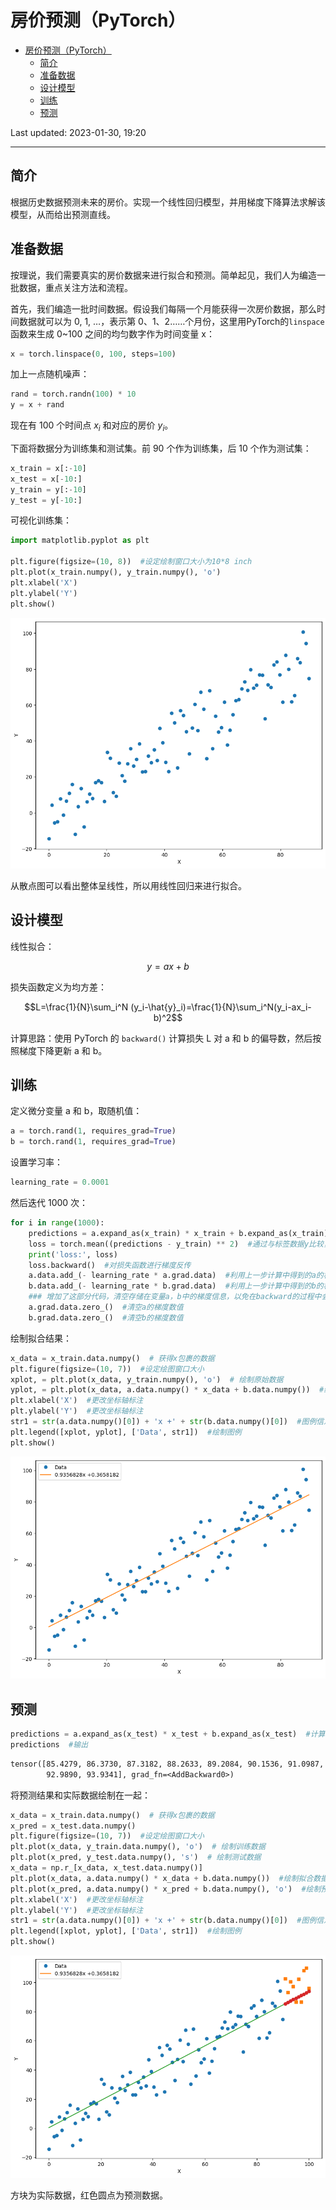 # 房价预测（PyTorch）

- [房价预测（PyTorch）](#房价预测pytorch)
  - [简介](#简介)
  - [准备数据](#准备数据)
  - [设计模型](#设计模型)
  - [训练](#训练)
  - [预测](#预测)

Last updated: 2023-01-30, 19:20
****

## 简介

根据历史数据预测未来的房价。实现一个线性回归模型，并用梯度下降算法求解该模型，从而给出预测直线。

## 准备数据

按理说，我们需要真实的房价数据来进行拟合和预测。简单起见，我们人为编造一批数据，重点关注方法和流程。

首先，我们编造一批时间数据。假设我们每隔一个月能获得一次房价数据，那么时间数据就可以为 0, 1, …，表示第 0、1、2……个月份，这里用PyTorch的`linspace` 函数来生成 0~100 之间的均匀数字作为时间变量 x：

```python
x = torch.linspace(0, 100, steps=100)
```

加上一点随机噪声：

```python
rand = torch.randn(100) * 10
y = x + rand
```

现在有 100 个时间点 $x_i$ 和对应的房价 $y_i$。

下面将数据分为训练集和测试集。前 90 个作为训练集，后 10 个作为测试集：

```python
x_train = x[:-10]
x_test = x[-10:]
y_train = y[:-10]
y_test = y[-10:]
```

可视化训练集：

```python
import matplotlib.pyplot as plt

plt.figure(figsize=(10, 8))  #设定绘制窗口大小为10*8 inch
plt.plot(x_train.numpy(), y_train.numpy(), 'o')
plt.xlabel('X')
plt.ylabel('Y')
plt.show()
```

![](images/hp1.png)

从散点图可以看出整体呈线性，所以用线性回归来进行拟合。

## 设计模型

线性拟合：

$$y=ax+b$$

损失函数定义为均方差：

$$L=\frac{1}{N}\sum_i^N (y_i-\hat{y}_i)=\frac{1}{N}\sum_i^N(y_i-ax_i-b)^2$$

计算思路：使用 PyTorch 的 `backward()` 计算损失 L 对 a 和 b 的偏导数，然后按照梯度下降更新 a 和 b。

## 训练

定义微分变量 a 和 b，取随机值：

```python
a = torch.rand(1, requires_grad=True)
b = torch.rand(1, requires_grad=True)
```

设置学习率：

```python
learning_rate = 0.0001
```

然后迭代 1000 次：

```python
for i in range(1000):
    predictions = a.expand_as(x_train) * x_train + b.expand_as(x_train)  #计算在当前a、b条件下的模型预测数值
    loss = torch.mean((predictions - y_train) ** 2)  #通过与标签数据y比较，计算误差
    print('loss:', loss)
    loss.backward()  #对损失函数进行梯度反传
    a.data.add_(- learning_rate * a.grad.data)  #利用上一步计算中得到的a的梯度信息更新a中的data数值
    b.data.add_(- learning_rate * b.grad.data)  #利用上一步计算中得到的b的梯度信息更新b中的data数值
    ### 增加了这部分代码，清空存储在变量a，b中的梯度信息，以免在backward的过程中会反复不停地累加
    a.grad.data.zero_()  #清空a的梯度数值
    b.grad.data.zero_()  #清空b的梯度数值
```

绘制拟合结果：

```python
x_data = x_train.data.numpy()  # 获得x包裹的数据
plt.figure(figsize=(10, 7))  #设定绘图窗口大小
xplot, = plt.plot(x_data, y_train.numpy(), 'o')  # 绘制原始数据
yplot, = plt.plot(x_data, a.data.numpy() * x_data + b.data.numpy())  #绘制拟合数据
plt.xlabel('X')  #更改坐标轴标注
plt.ylabel('Y')  #更改坐标轴标注
str1 = str(a.data.numpy()[0]) + 'x +' + str(b.data.numpy()[0])  #图例信息
plt.legend([xplot, yplot], ['Data', str1])  #绘制图例
plt.show()
```

![](images/hp2.png)

## 预测

```python
predictions = a.expand_as(x_test) * x_test + b.expand_as(x_test)  #计算模型的预测结果
predictions  #输出
```

```txt
tensor([85.4279, 86.3730, 87.3182, 88.2633, 89.2084, 90.1536, 91.0987, 92.0438,
        92.9890, 93.9341], grad_fn=<AddBackward0>)
```

将预测结果和实际数据绘制在一起：

```python
x_data = x_train.data.numpy()  # 获得x包裹的数据
x_pred = x_test.data.numpy()
plt.figure(figsize=(10, 7))  #设定绘图窗口大小
plt.plot(x_data, y_train.data.numpy(), 'o')  # 绘制训练数据
plt.plot(x_pred, y_test.data.numpy(), 's')  # 绘制测试数据
x_data = np.r_[x_data, x_test.data.numpy()]
plt.plot(x_data, a.data.numpy() * x_data + b.data.numpy())  #绘制拟合数据
plt.plot(x_pred, a.data.numpy() * x_pred + b.data.numpy(), 'o')  #绘制预测数据
plt.xlabel('X')  #更改坐标轴标注
plt.ylabel('Y')  #更改坐标轴标注
str1 = str(a.data.numpy()[0]) + 'x +' + str(b.data.numpy()[0])  #图例信息
plt.legend([xplot, yplot], ['Data', str1])  #绘制图例
plt.show()
```

![](images/hp3.png)

方块为实际数据，红色圆点为预测数据。

